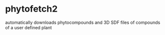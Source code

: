 # phytofetch2
automatically downloads phytocompounds and 3D SDF files of compounds of a user defined plant
